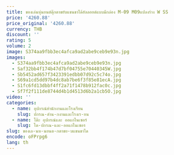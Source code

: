 ```yaml
---
title: ของเล่นหุ่นยนต์ตุ๊กตาขยับแขนขาได้อัลลอยด์แบบมีกล่อง M-09 M09แปลงร่าง W SS
price: '4260.88'
price_original: '4260.88'
currency: THB
discount: ''
rating: 5
volume: 2
image: S374aa9fbb3ec4afca9ad2abe9ceb9e93n.jpg
images:
  - S374aa9fbb3ec4afca9ad2abe9ceb9e93n.jpg
  - Saf32bb4f174b47d7bf04755e70440345W.jpg
  - Sb5452ad657f3423391edbb07d92c5c74o.jpg
  - S69a1cd5dd97b4dc8ab7be6f3f85e81ecA.jpg
  - S1fc6fd13dbbf4ff2a71f1478b912fac0c.jpg
  - Sf7f2f111de8744d4b1d4513d6b2a1cb5O.jpg
video: ''
categories:
  - name: อุปกรณ์สำนักงานและโรงเรียน
    slug: ปกรณ-สำน-กงานและโรงเร-ยน
  - name: โต๊ะ อุปกรณ์และ ออแกไนเซอร์
    slug: โต-ปกรณ-และ-ออแกไนเซอร
slug: ของเล-นห-นยนต-กตาขย-บแขนขาได
encode: oFPrpg6
lang: th
---
```

  